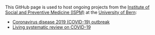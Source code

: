 This GitHub page is used to host ongoing projects from the [Institute of Social and Preventive Medicine (ISPM)](https://www.ispm.unibe.ch) at the [University of Bern](https://www.unibe.ch):


* [Coronavirus disease 2019 (COVID-19) outbreak]()
* [Living systematic review on COVID-19](https://zikaproject.github.io/LivingSystematicReview)
